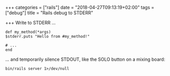 +++
categories = ["rails"]
date = "2018-04-27T09:13:19+02:00"
tags = ["debug"]
title = "Rails debug to STDERR"

+++
Write to STDERR ...

<!--more-->

    def my_method(*args)
    $stderr.puts "Hello from #my_method!"
    
    # ...
    end
    
    

… and temporarily silence STDOUT, like the SOLO button on a mixing board:

    bin/rails server 1>/dev/null